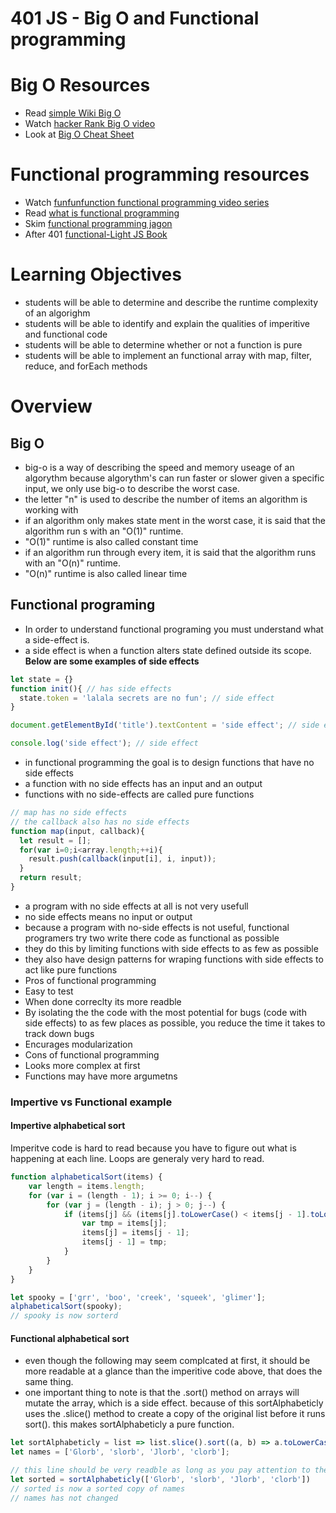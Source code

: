 401 JS - Big O and Functional programming
===============================================

# Big O Resources
* Read [simple Wiki Big O] 
* Watch [hacker Rank Big O video]
* Look at [Big O Cheat Sheet]

# Functional programming resources
* Watch [funfunfunction functional programming video series]
* Read [what is functional programming]
* Skim [functional programming jagon] 
* After 401 [functional-Light JS Book]

# Learning Objectives
* students will be able to determine and describe the runtime complexity of an algorighm
* students will be able to identify and explain the qualities of imperitive and functional code
* students will be able to determine whether or not a function is pure
* students will be able to implement an functional array with map, filter, reduce, and forEach methods

# Overview
## Big O
* big-o is a way of describing the speed and memory useage of an algorythm because algorythm's can run faster or slower given a specific input, we only use big-o to describe the worst case.
* the letter "n" is used to describe the number of items an algorithm is working with
* if an algorithm only makes state ment in the worst case, it is said that the algorithm run s with an "O(1)" runtime.
 * "O(1)" runtime is also called constant time
* if an algorithm run through every item, it is said that the algorithm runs with an "O(n)" runtime.
 * "O(n)" runtime is also called linear time
 
## Functional programing
* In order to understand functional programing you must understand what a side-effect is.
 * a side effect is when a function alters state defined outside its scope.  
 **Below are some examples of side effects**
``` javascript
let state = {}
function init(){ // has side effects
  state.token = 'lalala secrets are no fun'; // side effect
}
```
``` javascript
document.getElementById('title').textContent = 'side effect'; // side effect
```
``` javascript
console.log('side effect'); // side effect
```
* in functional programming the goal is to design functions that have no side effects
* a function with no side effects has an input and an output
* functions with no side-effects are called pure functions
``` javascript
// map has no side effects
// the callback also has no side effects
function map(input, callback){
  let result = [];
  for(var i=0;i<array.length;++i){
    result.push(callback(input[i], i, input));
  }
  return result;
}
```
* a program with no side effects at all is not very usefull
 * no side effects means no input or output
* because a program with no-side effects is not useful, functional programers try two write there code as functional as possible
 * they do this by limiting functions with side effects to as few as possible
 * they also have design patterns for wraping functions with side effects to act like pure functions
* Pros of functional programming
 * Easy to test
 * When done correclty its more readble
 * By isolating the the code with the most potential for bugs (code with side effects) to as few places as possible, you reduce the time it takes to track down bugs
 * Encurages modularization
* Cons of functional programming
 * Looks more complex at first
 * Functions may have more argumetns
 
### Impertive vs Functional example
#### Impertive alphabetical sort
Imperitve code is hard to read because you have to figure out what is happening at each line. Loops are generaly very hard to read.
``` javascript
function alphabeticalSort(items) {  
    var length = items.length;
    for (var i = (length - 1); i >= 0; i--) {
        for (var j = (length - i); j > 0; j--) {
            if (items[j] && (items[j].toLowerCase() < items[j - 1].toLowerCase())) {
                var tmp = items[j];
                items[j] = items[j - 1];
                items[j - 1] = tmp;
            }
        }
    }
}

let spooky = ['grr', 'boo', 'creek', 'squeek', 'glimer'];
alphabeticalSort(spooky);
// spooky is now sorterd
```
#### Functional alphabetical sort
* even though the following may seem  complcated at first, it should be more readable at a glance than the imperitive code above, that does the same thing. 
* one important thing to note is that the .sort() method on arrays will mutate the array, which is a side effect. because of this sortAlphabeticly uses the .slice() method to create a copy of the original list before it runs sort(). this makes sortAlphabeticly a pure function.
``` javascript
let sortAlphabeticly = list => list.slice().sort((a, b) => a.toLowerCase() > b.toLowerCase());
let names = ['Glorb', 'slorb', 'Jlorb', 'clorb'];

// this line should be very readble as long as you pay attention to the function name
let sorted = sortAlphabeticly(['Glorb', 'slorb', 'Jlorb', 'clorb'])
// sorted is now a sorted copy of names
// names has not changed
```

[simple Wiki Big O]: https://simple.wikipedia.org/wiki/Big_O_notation
[hacker Rank Big O video]: https://www.youtube.com/watch?v=v4cd1O4zkGw
[funfunfunction functional programming video series]: https://www.youtube.com/playlist?list=PL0zVEGEvSaeEd9hlmCXrk5yUyqUag-n84
[functional programming jagon]: https://github.com/hemanth/functional-programming-jargon#functional-programming-jargon
[what is functional programming]: http://blog.jenkster.com/2015/12/what-is-functional-programming.html
[functional-Light JS Book]: https://github.com/getify/Functional-Light-JS
[Big O Cheat Sheet]: http://bigocheatsheet.com/
